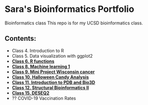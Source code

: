 # Sara's Bioinformatics Portfolio

Bioinformatics class
This repo is for my UCSD bioinformatics class.

## Contents:

- Class 4. Introduction to R
- Class 5. Data visualization with ggplot2
- [**Class 6. R functions**](https://github.com/shdlm33/BGGN213/blob/main/class06/class06/class06_git.md)
- [**Class 8. Machine learning 1**](https://github.com/shdlm33/BGGN213/blob/main/class08/class08_Sara_git.md)
- [**Class 9. Mini Project Wisconsin cancer**](https://github.com/shdlm33/BGGN213/blob/main/class09_mini_project/class09_mini_project/class09_mini_project.md)
- [**Class 10. Halloween Candy Analysis**](https://github.com/shdlm33/BGGN213/blob/main/class10_halloween/class10_halloween_git.md)
- [**Class 11. Introduction to PDB and Bio3D**](https://github.com/shdlm33/BGGN213/blob/main/class11/class11_git.md)
- [**Class 12. Structural Bioinformatics II**](https://github.com/shdlm33/BGGN213/blob/main/class12/class12_git.md)
- [**Class 15. DESEQ2**](https://github.com/shdlm33/BGGN213/blob/main/class15/class15_git.md)
- ?? COVID-19 Vaccination Rates
